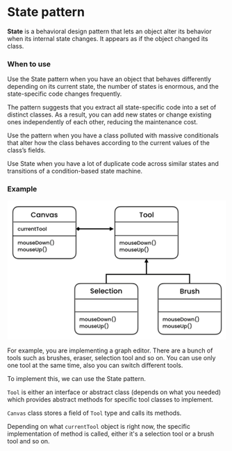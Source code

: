 # State pattern
**State** is a behavioral design pattern that lets an object 
alter its behavior when its internal state changes. 
It appears as if the object changed its class.

### When to use

Use the State pattern when you have an object that behaves 
differently depending on its current state, the number of 
states is enormous, and the state-specific code changes frequently.

The pattern suggests that you extract all state-specific code 
into a set of distinct classes. As a result, you can add new 
states or change existing ones independently of each other, 
reducing the maintenance cost.

Use the pattern when you have a class polluted with massive conditionals 
that alter how the class behaves according to the current values of the 
class’s fields.

Use State when you have a lot of duplicate code across similar states 
and transitions of a condition-based state machine.

### Example

<img src="../img/state.png" width="600">

For example, you are implementing a graph editor. There are a bunch 
of tools such as brushes, eraser, selection tool and so on. You can use
only one tool at the same time, also you can switch different tools.

To implement this, we can use the State pattern.

`Tool` is either an interface or abstract class (depends on what you needed)
which provides abstract methods for specific tool classes to implement.

`Canvas` class stores a field of `Tool` type and calls its methods.

Depending on what `currentTool` object is right now, the specific
implementation of method is called, either it's a selection tool or a brush tool
and so on.

